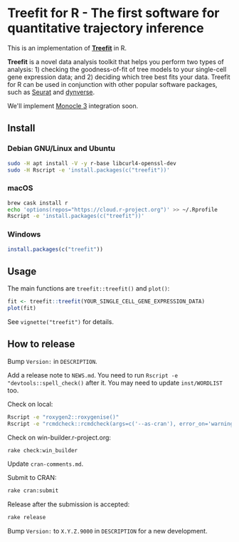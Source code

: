 # Treefit for R - The first software for quantitative trajectory inference

This is an implementation of
[**Treefit**](https://hayamizu-lab.github.io/treefit/) in R.

**Treefit** is a novel data analysis toolkit that helps you perform
two types of analysis: 1) checking the goodness-of-fit of tree models
to your single-cell gene expression data; and 2) deciding which tree
best fits your data. Treefit for R can be used in conjunction with
other popular software packages, such as
[Seurat](https://satijalab.org/seurat/) and
[dynverse](https://dynverse.org/).

We'll implement [Monocle
3](https://cole-trapnell-lab.github.io/monocle3/) integration soon.

## Install

### Debian GNU/Linux and Ubuntu

```bash
sudo -H apt install -V -y r-base libcurl4-openssl-dev
sudo -H Rscript -e 'install.packages(c("treefit"))'
```

### macOS

```bash
brew cask install r
echo 'options(repos="https://cloud.r-project.org")' >> ~/.Rprofile
Rscript -e 'install.packages(c("treefit"))'
```

### Windows

```r
install.packages(c("treefit"))
```

## Usage

The main functions are `treefit::treefit()` and `plot()`:

```R
fit <- treefit::treefit(YOUR_SINGLE_CELL_GENE_EXPRESSION_DATA)
plot(fit)
```

See `vignette("treefit")` for details.

## How to release

Bump `Version:` in `DESCRIPTION`.

Add a release note to `NEWS.md`. You need to run `Rscript -e
"devtools::spell_check()` after it. You may need to update
`inst/WORDLIST` too.

Check on local:

```bash
Rscript -e "roxygen2::roxygenise()"
Rscript -e "rcmdcheck::rcmdcheck(args=c('--as-cran'), error_on='warning', check_dir='check')"
```

Check on win-builder.r-project.org:

```bash
rake check:win_builder
```

Update `cran-comments.md`.

Submit to CRAN:

```bash
rake cran:submit
```

Release after the submission is accepted:

```bash
rake release
```

Bump `Version:` to `X.Y.Z.9000` in `DESCRIPTION` for a new
development.

